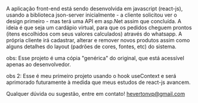 A aplicação front-end está sendo desenvolvida em javascript (react-js), usando a biblioteca json-server inicialmente - a cliente solicitou ver o design primeiro - mas terá uma API em asp.Net assim que concluída. A ideia é que seja um cardápio virtual, para que os pedidos cheguem prontos (itens escolhidos com seus valores calculados) através do whatsapp. A própria cliente irá cadastrar, alterar e remover novos produtos assim como alguns detalhes do layout (padrões de cores, fontes, etc) do sistema.

obs: Esse projeto é uma cópia "genérica" do original, que está acessível apenas ao desenvolvedor.

obs 2: Esse é meu primeiro projeto usando o hook useContext e será aprimorado futuramente à medida que meus estudos de react-js avancem. 

Qualquer dúvida ou sugestão, entre em contato!   hevertonvp@gmail.com
